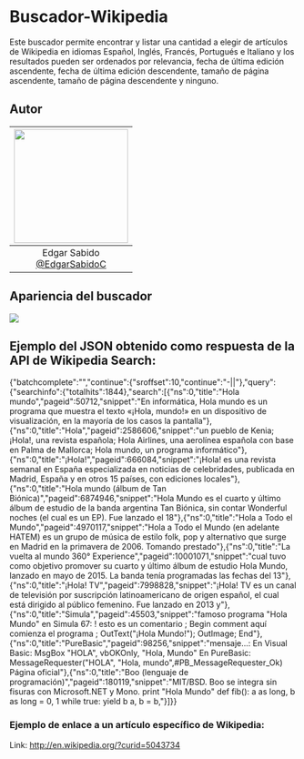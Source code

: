 # Buscador-Wikipedia

Este buscador permite encontrar y listar una cantidad a elegir de artículos de Wikipedia en idiomas Español, Inglés, Francés, Portugués e Italiano y los resultados pueden ser ordenados por relevancia, fecha de última edición ascendente, fecha de última edición descendente, tamaño de página ascendente, tamaño de página descendente y ninguno.


## Autor
|<img src="https://user-images.githubusercontent.com/63131135/187343349-bee2fc8d-87ad-4eff-9f3d-303994341125.png" width=200px>|
|:---:|
|Edgar Sabido <br> [@EdgarSabidoC](https://github.com/EdgarSabidoC)|


## Apariencia del buscador
<img src="https://user-images.githubusercontent.com/63131135/187785902-259b9bcf-1a7d-4ea5-b636-f27d02a3b730.png">


## Ejemplo del JSON obtenido como respuesta de la API de Wikipedia Search:
{"batchcomplete":"","continue":{"sroffset":10,"continue":"-||"},"query":{"searchinfo":{"totalhits":1844},"search":[{"ns":0,"title":"Hola mundo","pageid":50712,"snippet":"En informática, Hola mundo es un programa que muestra el texto «¡Hola, mundo!» en un dispositivo de visualización, en la mayoría de los casos la pantalla"},{"ns":0,"title":"Hola","pageid":2586606,"snippet":"un pueblo de Kenia; ¡Hola!, una revista española; Hola Airlines, una aerolínea española con base en Palma de Mallorca; Hola mundo, un programa informático"},{"ns":0,"title":"¡Hola!","pageid":666084,"snippet":"¡Hola! es una revista semanal en España especializada en noticias de celebridades, publicada en Madrid, España y en otros 15 países, con ediciones locales"},{"ns":0,"title":"Hola mundo (álbum de Tan Biónica)","pageid":6874946,"snippet":"Hola Mundo es el cuarto y último álbum de estudio de la banda argentina Tan Biónica, sin contar Wonderful noches (el cual es un EP). Fue lanzado el 18"},{"ns":0,"title":"Hola a Todo el Mundo","pageid":4970117,"snippet":"Hola a Todo el Mundo (en adelante HATEM) es un grupo de música de estilo folk, pop y alternativo que surge en Madrid en la primavera de 2006. Tomando prestado"},{"ns":0,"title":"La vuelta al mundo 360° Experience","pageid":10001071,"snippet":"cual tuvo como objetivo promover su cuarto y último álbum de estudio Hola Mundo, lanzado en mayo de 2015. La banda tenía programadas las fechas del 13"},{"ns":0,"title":"¡Hola! TV","pageid":7998828,"snippet":"¡Hola! TV es un canal de televisión por suscripción latinoamericano de origen español, el cual está dirigido al público femenino. Fue lanzado en 2013 y"},{"ns":0,"title":"Simula","pageid":45503,"snippet":"famoso programa "Hola Mundo" en Simula 67: ! esto es un comentario ; Begin comment aquí comienza el programa ; OutText("¡Hola Mundo!"); OutImage; End"},{"ns":0,"title":"PureBasic","pageid":98256,"snippet":"mensaje...: En Visual Basic: MsgBox "HOLA", vbOKOnly, "Hola, Mundo" En PureBasic: MessageRequester("HOLA", "Hola, mundo",#PB_MessageRequester_Ok) Página oficial"},{"ns":0,"title":"Boo (lenguaje de programación)","pageid":180119,"snippet":"MIT/BSD. Boo se integra sin fisuras con Microsoft.NET y Mono. print "Hola Mundo" def fib(): a as long, b as long = 0, 1 while true: yield b a, b = b,"}]}}


### Ejemplo de enlace a un artículo específico de Wikipedia:
Link: http://en.wikipedia.org/?curid=5043734
